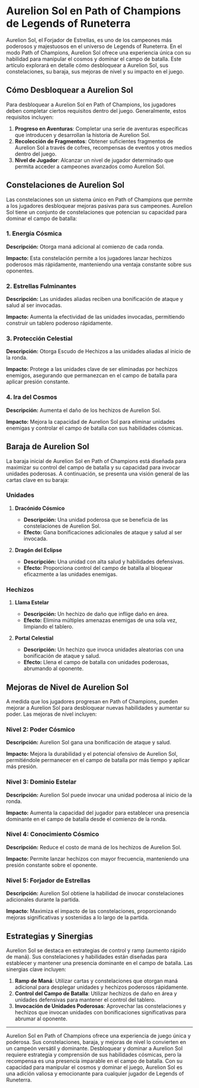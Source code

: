 # Aurelion Sol en Path of Champions de Legends of Runeterra

Aurelion Sol, el Forjador de Estrellas, es uno de los campeones más poderosos y majestuosos en el universo de Legends of Runeterra. En el modo Path of Champions, Aurelion Sol ofrece una experiencia única con su habilidad para manipular el cosmos y dominar el campo de batalla. Este artículo explorará en detalle cómo desbloquear a Aurelion Sol, sus constelaciones, su baraja, sus mejoras de nivel y su impacto en el juego.

## Cómo Desbloquear a Aurelion Sol

Para desbloquear a Aurelion Sol en Path of Champions, los jugadores deben completar ciertos requisitos dentro del juego. Generalmente, estos requisitos incluyen:

1. **Progreso en Aventuras**: Completar una serie de aventuras específicas que introducen y desarrollan la historia de Aurelion Sol.
2. **Recolección de Fragmentos**: Obtener suficientes fragmentos de Aurelion Sol a través de cofres, recompensas de eventos y otros medios dentro del juego.
3. **Nivel de Jugador**: Alcanzar un nivel de jugador determinado que permita acceder a campeones avanzados como Aurelion Sol.

## Constelaciones de Aurelion Sol

Las constelaciones son un sistema único en Path of Champions que permite a los jugadores desbloquear mejoras pasivas para sus campeones. Aurelion Sol tiene un conjunto de constelaciones que potencian su capacidad para dominar el campo de batalla:

### 1. Energía Cósmica

**Descripción:** Otorga maná adicional al comienzo de cada ronda.

**Impacto:** Esta constelación permite a los jugadores lanzar hechizos poderosos más rápidamente, manteniendo una ventaja constante sobre sus oponentes.

### 2. Estrellas Fulminantes

**Descripción:** Las unidades aliadas reciben una bonificación de ataque y salud al ser invocadas.

**Impacto:** Aumenta la efectividad de las unidades invocadas, permitiendo construir un tablero poderoso rápidamente.

### 3. Protección Celestial

**Descripción:** Otorga Escudo de Hechizos a las unidades aliadas al inicio de la ronda.

**Impacto:** Protege a las unidades clave de ser eliminadas por hechizos enemigos, asegurando que permanezcan en el campo de batalla para aplicar presión constante.

### 4. Ira del Cosmos

**Descripción:** Aumenta el daño de los hechizos de Aurelion Sol.

**Impacto:** Mejora la capacidad de Aurelion Sol para eliminar unidades enemigas y controlar el campo de batalla con sus habilidades cósmicas.

## Baraja de Aurelion Sol

La baraja inicial de Aurelion Sol en Path of Champions está diseñada para maximizar su control del campo de batalla y su capacidad para invocar unidades poderosas. A continuación, se presenta una visión general de las cartas clave en su baraja:

### Unidades

1. **Dracónido Cósmico**
   - **Descripción:** Una unidad poderosa que se beneficia de las constelaciones de Aurelion Sol.
   - **Efecto:** Gana bonificaciones adicionales de ataque y salud al ser invocada.

2. **Dragón del Eclipse**
   - **Descripción:** Una unidad con alta salud y habilidades defensivas.
   - **Efecto:** Proporciona control del campo de batalla al bloquear eficazmente a las unidades enemigas.

### Hechizos

1. **Llama Estelar**
   - **Descripción:** Un hechizo de daño que inflige daño en área.
   - **Efecto:** Elimina múltiples amenazas enemigas de una sola vez, limpiando el tablero.

2. **Portal Celestial**
   - **Descripción:** Un hechizo que invoca unidades aleatorias con una bonificación de ataque y salud.
   - **Efecto:** Llena el campo de batalla con unidades poderosas, abrumando al oponente.

## Mejoras de Nivel de Aurelion Sol

A medida que los jugadores progresan en Path of Champions, pueden mejorar a Aurelion Sol para desbloquear nuevas habilidades y aumentar su poder. Las mejoras de nivel incluyen:

### Nivel 2: Poder Cósmico

**Descripción:** Aurelion Sol gana una bonificación de ataque y salud.

**Impacto:** Mejora la durabilidad y el potencial ofensivo de Aurelion Sol, permitiéndole permanecer en el campo de batalla por más tiempo y aplicar más presión.

### Nivel 3: Dominio Estelar

**Descripción:** Aurelion Sol puede invocar una unidad poderosa al inicio de la ronda.

**Impacto:** Aumenta la capacidad del jugador para establecer una presencia dominante en el campo de batalla desde el comienzo de la ronda.

### Nivel 4: Conocimiento Cósmico

**Descripción:** Reduce el costo de maná de los hechizos de Aurelion Sol.

**Impacto:** Permite lanzar hechizos con mayor frecuencia, manteniendo una presión constante sobre el oponente.

### Nivel 5: Forjador de Estrellas

**Descripción:** Aurelion Sol obtiene la habilidad de invocar constelaciones adicionales durante la partida.

**Impacto:** Maximiza el impacto de las constelaciones, proporcionando mejoras significativas y sostenidas a lo largo de la partida.

## Estrategias y Sinergias

Aurelion Sol se destaca en estrategias de control y ramp (aumento rápido de maná). Sus constelaciones y habilidades están diseñadas para establecer y mantener una presencia dominante en el campo de batalla. Las sinergias clave incluyen:

1. **Ramp de Maná**: Utilizar cartas y constelaciones que otorgan maná adicional para desplegar unidades y hechizos poderosos rápidamente.
2. **Control del Campo de Batalla**: Utilizar hechizos de daño en área y unidades defensivas para mantener el control del tablero.
3. **Invocación de Unidades Poderosas**: Aprovechar las constelaciones y hechizos que invocan unidades con bonificaciones significativas para abrumar al oponente.

---
Aurelion Sol en Path of Champions ofrece una experiencia de juego única y poderosa. Sus constelaciones, baraja, y mejoras de nivel lo convierten en un campeón versátil y dominante. Desbloquear y dominar a Aurelion Sol requiere estrategia y comprensión de sus habilidades cósmicas, pero la recompensa es una presencia imparable en el campo de batalla. Con su capacidad para manipular el cosmos y dominar el juego, Aurelion Sol es una adición valiosa y emocionante para cualquier jugador de Legends of Runeterra.